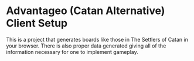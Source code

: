 # Advantageo (Catan Alternative) Client Setup
This is a project that generates boards like those in The Settlers of Catan in your browser. There is also proper data generated giving all of the information necessary for one to implement gameplay.
